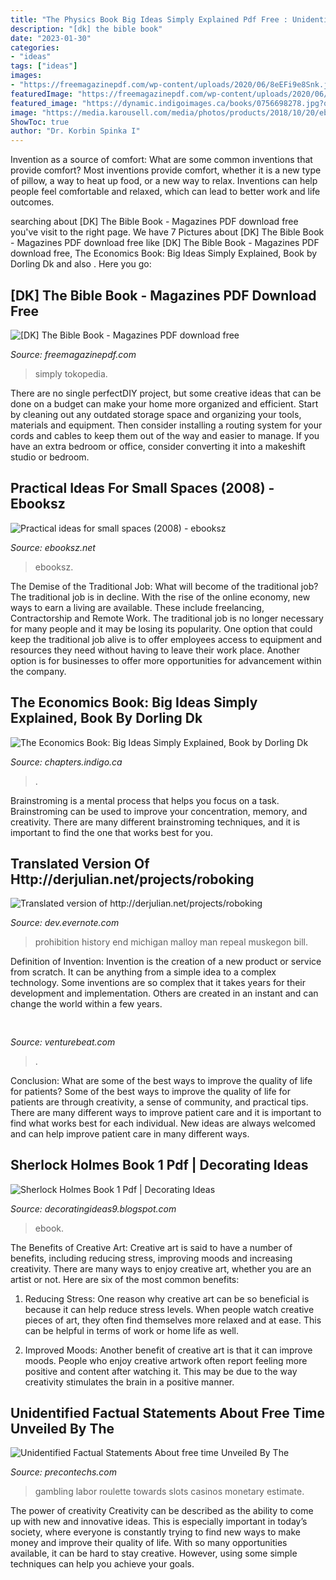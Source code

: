 ```yaml
---
title: "The Physics Book Big Ideas Simply Explained Pdf Free : Unidentified Factual Statements About Free Time Unveiled By The"
description: "[dk] the bible book"
date: "2023-01-30"
categories:
- "ideas"
tags: ["ideas"]
images:
- "https://freemagazinepdf.com/wp-content/uploads/2020/06/8eEFi9e8Snk.jpg"
featuredImage: "https://freemagazinepdf.com/wp-content/uploads/2020/06/8eEFi9e8Snk.jpg"
featured_image: "https://dynamic.indigoimages.ca/books/0756698278.jpg?quality=85&amp;width=380&amp;maxheight=515&amp;sale=0&amp;lang=en"
image: "https://media.karousell.com/media/photos/products/2018/10/20/ebook_his_last_bow_sherlock_holmes_8_by_arthur_conan_doyle_pdfepub_1540014368_54326fda_progressive.jpg"
ShowToc: true
author: "Dr. Korbin Spinka I"
---
```



Invention as a source of comfort: What are some common inventions that provide comfort?
Most inventions provide comfort, whether it is a new type of pillow, a way to heat up food, or a new way to relax. Inventions can help people feel comfortable and relaxed, which can lead to better work and life outcomes.

	

		
searching about [DK] The Bible Book - Magazines PDF download free you've visit to the right page. We have 7 Pictures about [DK] The Bible Book - Magazines PDF download free like [DK] The Bible Book - Magazines PDF download free, The Economics Book: Big Ideas Simply Explained, Book by Dorling Dk and also . Here you go:
		
    
## [DK] The Bible Book - Magazines PDF Download Free

<img loading=lazy src="https://freemagazinepdf.com/wp-content/uploads/2020/06/8eEFi9e8Snk.jpg" onerror="this.onerror=null;this.src='https://tse1.mm.bing.net/th?id=OIP.ePRDiCAxvnedzYMlqhrhPwHaIz&amp;pid=15.1';" alt="[DK] The Bible Book - Magazines PDF download free">

_Source: freemagazinepdf.com_

>simply tokopedia. 

	

There are no single perfectDIY project, but some creative ideas that can be done on a budget can make your home more organized and efficient. Start by cleaning out any outdated storage space and organizing your tools, materials and equipment. Then consider installing a routing system for your cords and cables to keep them out of the way and easier to manage. If you have an extra bedroom or office, consider converting it into a makeshift studio or bedroom.

    
## Practical Ideas For Small Spaces (2008) - Ebooksz

<img loading=lazy src="http://www.ebooksz.net/wp-content/uploads/2020/04/Practical-ideas-for-small-spaces.jpg" onerror="this.onerror=null;this.src='https://tse1.mm.bing.net/th?id=OIP.egmEak-6Kw1vHPWsCTb0GQAAAA&amp;pid=15.1';" alt="Practical ideas for small spaces (2008) - ebooksz">

_Source: ebooksz.net_

>ebooksz. 

	

The Demise of the Traditional Job: What will become of the traditional job?
The traditional job is in decline. With the rise of the online economy, new ways to earn a living are available. These include freelancing, Contractorship and Remote Work. The traditional job is no longer necessary for many people and it may be losing its popularity. One option that could keep the traditional job alive is to offer employees access to equipment and resources they need without having to leave their work place. Another option is for businesses to offer more opportunities for advancement within the company.

    
## The Economics Book: Big Ideas Simply Explained, Book By Dorling Dk

<img loading=lazy src="https://dynamic.indigoimages.ca/books/0756698278.jpg?quality=85&amp;width=380&amp;maxheight=515&amp;sale=0&amp;lang=en" onerror="this.onerror=null;this.src='https://tse4.mm.bing.net/th?id=OIP.ly54W5uQwulS3U-CDEO6sgAAAA&amp;pid=15.1';" alt="The Economics Book: Big Ideas Simply Explained, Book by Dorling Dk">

_Source: chapters.indigo.ca_

>. 

	

Brainstroming is a mental process that helps you focus on a task. Brainstroming can be used to improve your concentration, memory, and creativity. There are many different brainstroming techniques, and it is important to find the one that works best for you.

    
## Translated Version Of Http://derjulian.net/projects/roboking

<img loading=lazy src="http://i127.photobucket.com/albums/p153/gaijinplus1/baropen33.jpg" onerror="this.onerror=null;this.src='https://tse2.mm.bing.net/th?id=OIP.c8cbCqCuHQBypIlwYrwl8QHaGB&amp;pid=15.1';" alt="Translated version of http://derjulian.net/projects/roboking">

_Source: dev.evernote.com_

>prohibition history end michigan malloy man repeal muskegon bill. 

	

Definition of Invention:
Invention is the creation of a new product or service from scratch. It can be anything from a simple idea to a complex technology. Some inventions are so complex that it takes years for their development and implementation. Others are created in an instant and can change the world within a few years.

    
## 

<img loading=lazy src="https://venturebeat.com/wp-content/uploads/2020/07/unity-transform-2020-labeling-comlexity.jpg" onerror="this.onerror=null;this.src='https://tse1.mm.bing.net/th?id=OIP.Muk9wk0wxlX4FOFIj9yonAHaEn&amp;pid=15.1';" alt="">

_Source: venturebeat.com_

>. 

	

Conclusion: What are some of the best ways to improve the quality of life for patients?
Some of the best ways to improve the quality of life for patients are through creativity, a sense of community, and practical tips. There are many different ways to improve patient care and it is important to find what works best for each individual. New ideas are always welcomed and can help improve patient care in many different ways.

    
## Sherlock Holmes Book 1 Pdf | Decorating Ideas

<img loading=lazy src="https://media.karousell.com/media/photos/products/2018/10/20/ebook_his_last_bow_sherlock_holmes_8_by_arthur_conan_doyle_pdfepub_1540014368_54326fda_progressive.jpg" onerror="this.onerror=null;this.src='https://tse4.mm.bing.net/th?id=OIP.oK6TyxgU35FVAFo3yoI2TwHaIn&amp;pid=15.1';" alt="Sherlock Holmes Book 1 Pdf | Decorating Ideas">

_Source: decoratingideas9.blogspot.com_

>ebook. 

	

The Benefits of Creative Art:
Creative art is said to have a number of benefits, including reducing stress, improving moods and increasing creativity. There are many ways to enjoy creative art, whether you are an artist or not. Here are six of the most common benefits:
1. Reducing Stress: One reason why creative art can be so beneficial is because it can help reduce stress levels. When people watch creative pieces of art, they often find themselves more relaxed and at ease. This can be helpful in terms of work or home life as well.

2. Improved Moods: Another benefit of creative art is that it can improve moods. People who enjoy creative artwork often report feeling more positive and content after watching it. This may be due to the way creativity stimulates the brain in a positive manner.


    
## Unidentified Factual Statements About Free Time Unveiled By The

<img loading=lazy src="https://www.precontechs.com/wp-content/themes/precon/images/logo.png" onerror="this.onerror=null;this.src='https://tse1.mm.bing.net/th?id=OIP.o1KEvbBsxytSujd0Xfkp7AHaC5&amp;pid=15.1';" alt="Unidentified Factual Statements About free time Unveiled By The">

_Source: precontechs.com_

>gambling labor roulette towards slots casinos monetary estimate. 

	

The power of creativity
Creativity can be described as the ability to come up with new and innovative ideas. This is especially important in today’s society, where everyone is constantly trying to find new ways to make money and improve their quality of life. With so many opportunities available, it can be hard to stay creative. However, using some simple techniques can help you achieve your goals.

